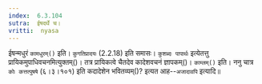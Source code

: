 ```yaml
---
index:  6.3.104
sutra:  ईषदर्थे च।
vritti:  nyasa
---
```


ईषन्मधुरं `कामधुरम्()` इति। `कुगतिप्रादयः` (2.2.18) इति समासः। `कुशब्दः पापार्थः` इत्येतत्तु प्रायिकमुपाधिवचनमित्युक्तम्()। तत्र प्रायिकत्वे चैतदेव कादेशवचनं ज्ञापकम्()। `काम्लम्()` इति। ननु चात्र `कोः कत्तत्पुषषे` (६।३।१०१) इति कदादेशेन भवितव्यम्()? इत्यत आह--`अजादावपि` इत्यादि॥
